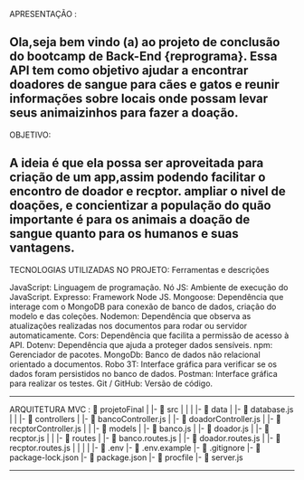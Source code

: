 APRESENTAÇÃO : 

Ola,seja bem vindo (a) ao projeto de conclusão do bootcamp de Back-End {reprograma}. Essa API tem como objetivo ajudar a encontrar doadores de sangue para cães e gatos e reunir informações sobre locais onde possam levar seus animaizinhos para fazer a doação.
------------------------------------------------------------------------------------------------
OBJETIVO:

A ideia é que ela possa ser aproveitada para criação de um app,assim podendo facilitar o encontro de doador e recptor. ampliar o nivel de doações, e concientizar a população do quão importante é para os animais a doação de sangue quanto para os humanos e suas vantagens.
-----------------------------------------------------------------------------------------------

TECNOLOGIAS UTILIZADAS NO PROJETO:
Ferramentas e descrições

JavaScript: Linguagem de programação.
Nó JS: Ambiente de execução do JavaScript.
Expresso: Framework Node JS.
Mongoose: Dependência que interage com o MongoDB para conexão de banco de dados, criação do modelo e das coleções.
Nodemon: Dependência que observa as atualizações realizadas nos documentos para rodar ou servidor automaticamente.
Cors: Dependência que facilita a permissão de acesso à API.
Dotenv: Dependência que ajuda a proteger dados sensíveis.
npm: Gerenciador de pacotes.
MongoDb: Banco de dados não relacional orientado a documentos.
Robo 3T: Interface gráfica para verificar se os dados foram persistidos no banco de dados.
Postman: Interface gráfica para realizar os testes.
Git / GitHub: Versão de código.

-----------------------------------------------------------------------------------------------

ARQUITETURA MVC :
 📁 projetoFinal
   |
   |-  📁 src
   |    |
   |    |- 📁 data
   |         |- 📄 database.js
   |
   |    |- 📁 controllers
   |         |- 📄 bancoController.js
   |         |- 📄 doadorController.js
   |         |- 📄 recptorController.js
   |
   |    |- 📁 models
   |         |- 📄 banco.js
   |         |- 📄 doador.js
   |         |- 📄 recptor.js
   |
   |    |- 📁 routes
   |         |- 📄 banco.routes.js 
   |         |- 📄 doador.routes.js
   |         |- 📄 recptor.routes.js
   |
   | 
   |
   |
   |- 📄 .env
   |- 📄 .env.example
   |- 📄 .gitignore
   |- 📄 package-lock.json
   |- 📄 package.json
   |- 📄 procfile
   |- 📄 server.js

  ----------------------------------------------------------------------------------------------